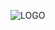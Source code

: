 ![LOGO](https://raw.githubusercontent.com/multi-coop/gitribute-documentation-content/main/images/logo_GITRIBUTE_title.png)
<!-- ![](http://localhost:8800/statics/images/logo_GITRIBUTE_title.png) -->

<!-- <div class="columns is-centered">
  <div class="column is-8-mobile is-12 is-flex is-justify-content-center">
    <img
      style="max-height: 200px; width: auto;"
      src="https://raw.githubusercontent.com/multi-coop/gitribute-documentation-content/main/images/logo_GITRIBUTE_title.png"
      alt="LOGO MULTI"
    />
  </div>
</div> -->
